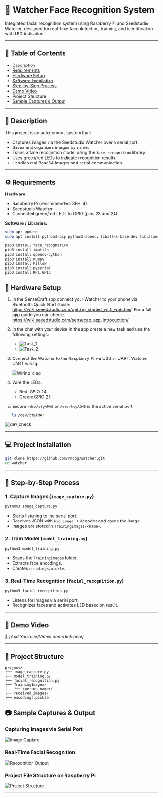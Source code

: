 
# 🧠 Watcher Face Recognition System

Integrated facial recognition system using Raspberry Pi and Seedstudio Watcher, designed for real-time face detection, training, and identification with LED indication.

---

## 📌 Table of Contents
- [Description](#Description)
- [Requirements](#requirements)
- [Hardware Setup](#hardware-setup)
- [Software Installation](#software-installation)
- [Step-by-Step Process](#step-by-step-process)
- [Demo Video](#demo-video)
- [Project Structure](#project-structure)
- [Sample Captures & Output](#Sample-Captures-&-Output)

---

## 🧾 Description
This project is an autonomous system that:
- Captures images via the Seedstudio Watcher over a serial port.
- Saves and organizes images by name.
- Trains a face recognition model using the `face_recognition` library.
- Uses green/red LEDs to indicate recognition results.
- Handles real Base64 images and serial communication.

---

## ⚙️ Requirements

**Hardware:**
- Raspberry Pi (recommended: 3B+, 4)
- Seedstudio Watcher
- Connected green/red LEDs to GPIO (pins 23 and 24)

**Software / Libraries:**
```bash
sudo apt update
sudo apt install python3-pip python3-opencv libatlas-base-dev libjasper-dev libqtgui4 python3-pyqt5 libqt4-test -y

pip3 install face_recognition
pip3 install imutils
pip3 install opencv-python
pip3 install numpy
pip3 install Pillow
pip3 install pyserial
pip3 install RPi.GPIO
```

## 🔧 Hardware Setup
1. In the SenseCraft app connect your Watcher to your phone via Bluetooth.
   Quick Start Guide: https://wiki.seeedstudio.com/getting_started_with_watcher/.
   For a full app guide you can check: https://wiki.seeedstudio.com/sensecap_app_introduction/

2. In the chat with your device in the app create a new task and use the following settings:
   - ![Task_1](https://imgur.com/7QItBro)
   - ![Task_2](https://imgur.com/O6Dkijm)
3. Connect the Watcher to the Raspberry Pi via USB or UART.
   Watcher UART wiring:

   ![Wiring_diag](https://imgur.com/qPzndiU)

4. Wire the LEDs:
   - Red: GPIO 24
   - Green: GPIO 23
5. Ensure `/dev/ttyAMA0` or `/dev/ttyACM0` is the active serial port.
```bash
   ls /dev/ttyAMA*
```

   ![dev_check](https://imgur.com/tcNM9GK)

---

## 💻 Project Installation
```bash
git clone https://github.com/rndbg/watcher.git
cd watcher
```

---

## 🚀 Step-by-Step Process

### 1. Capture Images (`image_capture.py`)
```bash
python3 image_capture.py
```
- Starts listening to the serial port.
- Receives JSON with `big_image` → decodes and saves the image.
- Images are stored in `TrainingImages/<name>`.

### 2. Train Model (`model_training.py`)
```bash
python3 model_training.py
```
- Scans the `TrainingImages` folder.
- Extracts face encodings.
- Creates `encodings.pickle`.

### 3. Real-Time Recognition (`facial_recognition.py`)
```bash
python3 facial_recognition.py
```
- Listens for images via serial port.
- Recognizes faces and activates LED based on result.

---

## 🎥 Demo Video
📌 *[Add YouTube/Vimeo demo link here]*

---

## 📂 Project Structure
```
project/
├── image_capture.py
├── model_training.py
├── facial_recognition.py
├── TrainingImages/
│   └── <person_name>/
├── received_images/
├── encodings.pickle
```


## 📷 Sample Captures & Output

### Capturing Images via Serial Port
![Image Capture](https://imgur.com/pQGoFO3)

### Real-Time Facial Recognition
![Recognition Output](https://imgur.com/czMtoVw)

### Project File Structure on Raspberry Pi
![Project Structure](https://imgur.com/0WI458X)


---




